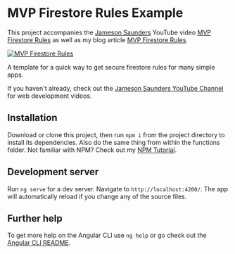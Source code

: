# MVP Firestore Rules Example

This project accompanies the [Jameson Saunders](https://jamesonsaunders.com) YouTube video [MVP Firestore Rules](https://youtu.be/mwbVm3OqhbM) as well as my blog article [MVP Firestore Rules](https://blog.jamibot.com/mvp-firestore-rules).

[![MVP Firestore Rules](https://img.youtube.com/vi/mwbVm3OqhbM/maxresdefault.jpg)](https://youtu.be/mwbVm3OqhbM)

A template for a quick way to get secure firestore rules for many simple apps.

If you haven't already, check out the [Jameson Saunders YouTube Channel](https://youtube.com/c/JamesonSaunders) for web development videos.

## Installation

Download or clone this project, then run `npm i` from the project directory to install its dependencies. Also do the same thing from within the functions folder. Not familiar with NPM? Check out my [NPM Tutorial](https://www.youtube.com/watch?v=mzs-N5hXGuQ).

## Development server

Run `ng serve` for a dev server. Navigate to `http://localhost:4200/`. The app will automatically reload if you change any of the source files.

## Further help

To get more help on the Angular CLI use `ng help` or go check out the [Angular CLI README](https://github.com/angular/angular-cli/blob/master/README.md).

